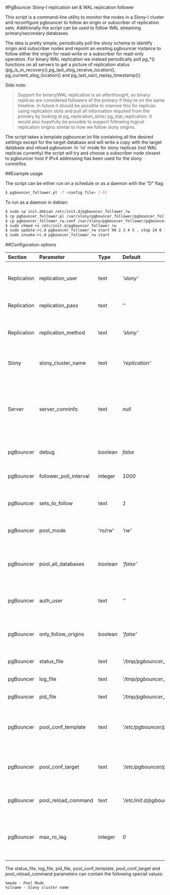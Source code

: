 #PgBouncer Slony-I replication set & WAL replication follower

This script is a command-line utility to monitor the nodes in a Slony-I cluster 
and reconfigure pgbouncer to follow an origin or subscriber of replication sets.
Additionally the script can be used to follow WAL streaming primary/secondary
databases.

The idea is pretty simple; periodically poll the slony schema to identify origin 
and subscriber nodes and repoint an existing pgbouncer instance to follow either 
the origin for read-write or a subscriber for read-only operation. For binary WAL
replication we instead periodically poll pg_*() functions on all servers to get a
picture of replication status (pg_is_in_recovery(),pg_last_xlog_receive_location(),
pg_current_xlog_location() and pg_last_xact_replay_timestamp()).

Side note:
>Support for binary/WAL replication is an afterthought, so binary replicas are 
>considered followers of the primary if they're on the same timeline. In future
>it should be possible to improve this for replicas using replication slots 
>and pull all information required from the primary by looking at pg_replication_slots/
>pg_stat_replication.  It would also hopefully be possible to support following 
>logical replication origins similar to how we follow slony origins.
 
The script takes a template pgbouncer.ini file containing all the desired settings except 
for the target database and will write a copy with the target database and reload 
pgbouncer.  In 'ro' mode for slony replicas (not WAL replicas currently) the script 
will try and choose a subscriber node closest to pgbouncer host if IPv4 addressing 
has been used for the slony conninfos.

##Example usage

The script can be either run on a schedule or as a daemon with the "D" flag:

```bash
$ pgbouncer_follower.pl -f <config file> [-D]
```

To run as a daemon in debian:

```bash
$ sudo cp init.debian /etc/init.d/pgbouncer_follower_rw
$ cp pgbouncer_follower.pl /var/slony/pgbouncer_follower/pgbouncer_follower.pl 
$ cp pgbouncer_follower_rw.conf /var/slony/pgbouncer_follower/pgbouncer_follower_rw.conf 
$ sudo chmod +x /etc/init.d/pgbouncer_follower_rw
$ sudo update-rc.d pgbouncer_follower_rw start 99 2 3 4 5 . stop 24 0 1 6
$ sudo invoke-rc.d pgbouncer_follower_rw start
```

##Configuration options

| Section     | Parameter              | Type    | Default                                     | Comment
|:------------|:-----------------------|:--------|:--------------------------------------------|:-----------------------------------
| Replication | replication_user       | text    | *'slony'*                                   | Username used to connect to PostgreSQL and select from slony schema tables
| Replication | replication_pass       | text    | *''*                                        | Recommended to leave blank and use .pgpass file
| Replication | replication_method     | text    | *'slony'*                                   | Specifies replication method in use, possible values 'slony' or 'wal'
| Slony       | slony_cluster_name     | text    | *'replication'*                             | Name of slony cluster (without leading underscore of schema name)
| Server      | server_conninfo        | text    | *null*                                      | Conninfo string for server, can be specified multiple times.  For slony only one conninfo is required (but all nodes recommended), for WAL replication all servers required
| pgBouncer   | debug                  | boolean | *false*                                     | Churn out debugging info to log file / stdout
| pgBouncer   | follower_poll_interval | integer | *1000*                                      | Interval to poll slony cluster state when in daemon mode
| pgBouncer   | sets_to_follow         | text    | *1*                                         | Comma separated list of sets to follow or 'all' to follow all sets
| pgBouncer   | pool_mode              | 'ro/rw' | *'rw'*                                      | Select a read-only subscriber or the origin for read-write
| pgBouncer   | pool_all_databases     | boolean | *'false'*                                   | If true uses wildcard for database name in pgbouncer.ini, false uses slony database
| pgBouncer   | auth_user              | text    | *''*                                        | If set auth_user will be appended to conninfo written in [databases] section
| pgBouncer   | only_follow_origins    | boolean | *'false'*                                   | If true pgbouncer will only be reconfigured and reloaded when sets move origin
| pgBouncer   | status_file            | text    | *'/tmp/pgbouncer_follower_%mode.status'*    | File used to store a hash depicting the state of the cluster
| pgBouncer   | log_file               | text    | *'/tmp/pgbouncer_follower_%mode.log'*       | Log file for the script
| pgBouncer   | pid_file               | text    | *'/tmp/pgbouncer_follower_%mode.log'*       | PID file for the script when run as a daemon
| pgBouncer   | pool_conf_template     | text    | *'/etc/pgbouncer/pgbouncer_%mode.template'* | Template pgbouncer.ini file with your settings and a blank [databases] section
| pgBouncer   | pool_conf_target       | text    | *'/etc/pgbouncer/pgbouncer_%mode.ini'*      | Target pgbouncer.ini file to write a copy of pool_conf_template with a [databases] section to
| pgBouncer   | pool_reload_command    | text    | *'/etc/init.d/pgbouncer_%mode reload"'*     | System command to execute to reload pgbouncer instance
| pgBouncer   | max_ro_lag             | integer | *0*                                         | Maximum lag in seconds allowed for subscriber nodes when running in ro mode. 0 = don't monitor lag.

The status_file, log_file, pid_file, pool_conf_template, pool_conf_target and 
pool_reload_command parameters can contain the following special values:

    %mode - Pool Mode
    %clname - Slony cluster name

